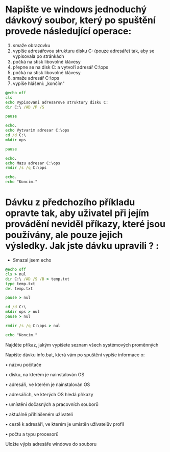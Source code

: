 # Napište ve windows jednoduchý dávkový soubor, který po spuštění provede následující operace:

1.   smaže obrazovku
2.   vypíše adresářovou strukturu disku C: (pouze adresáře) tak, aby se vypisovala po stránkách
3.   počká na stisk libovolné klávesy
4.   přepne se na disk C: a vytvoří adresář C:\ops
5.   počká na stisk libovolné klávesy
8.   smaže adresář C:\ops
9.   vypíše hlášeni: „končím"

```bat
@echo off
cls
echo Vypisovani adresarove struktury disku C:
dir C:\ /AD /P /S

pause

echo.
echo Vytvarim adresar C:\ops
cd /d C:\
mkdir ops

pause

echo.
echo Mazu adresar C:\ops
rmdir /s /q C:\ops

echo.
echo "Koncim."
```



# Dávku z předchozího příkladu opravte tak, aby uživatel při jejím provádění neviděl příkazy, které jsou používány, ale pouze jejich výsledky. Jak jste dávku upravili ? :

- Smazal jsem echo

```bat
@echo off
cls > nul
dir C:\ /AD /S /B > temp.txt
type temp.txt
del temp.txt

pause > nul

cd /d C:\
mkdir ops > nul
pause > nul

rmdir /s /q C:\ops > nul

echo "Koncim."
```

Najděte příkaz, jakým vypíšete seznam všech systémových proměnných

Napište dávku info.bat, která vám po spuštění vypíše informace o:

•     názvu počítače

•     disku, na kterém je nainstalován OS

•     adresáři, ve kterém je nainstalován OS

•     adresářích, ve kterých OS hledá příkazy

•     umístění dočasných a pracovních souborů

•     aktuálně přihlášeném uživateli

•     cestě k adresáři, ve kterém je umístěn uživatelův profil

•     počtu a typu procesorů

Uložte výpis adresáře windows do souboru

